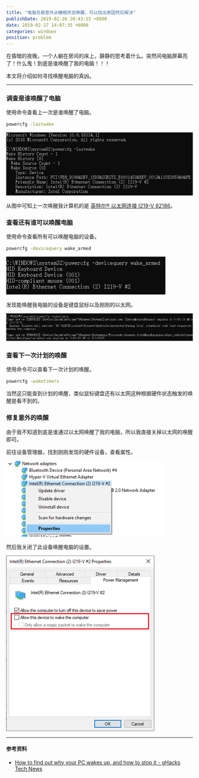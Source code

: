 ```yaml
---
title: "电脑总是意外从睡眠状态唤醒，可以找出原因然后解决"
publishDate: 2019-02-26 20:43:15 +0800
date: 2019-02-27 14:07:35 +0800
categories: windows
position: problem
---
```


在昏暗的夜晚，一个人躺在房间的床上，静静的思考着什么。突然间电脑屏幕亮了！什么鬼！到底是谁唤醒了我的电脑！！！

本文将介绍如何寻找唤醒电脑的真凶。

---

<div id="toc"></div>

### 调查是谁唤醒了电脑

使用命令查看上一次是谁唤醒了电脑。

```cmd
powercfg -lastwake
```

![last wake](/static/posts/2019-02-18-09-16-28.png)

从图中可知上一次唤醒我计算机的是 [英特尔® 以太网连接 I219-V 82186](https://www.intel.cn/content/www/cn/zh/products/network-io/ethernet/controllers/connection-i219-v.html)。

### 查看还有谁可以唤醒电脑

使用命令查看所有可以唤醒电脑的设备。

```cmd
powercfg -devicequery wake_armed
```

![wake armed](/static/posts/2019-02-18-09-16-46.png)

发现能唤醒我电脑的设备是键盘鼠标以及刚刚的以太网。

![wake timers](/static/posts/2019-02-18-09-17-08.png)

### 查看下一次计划的唤醒

使用命令可以查看下一次计划的唤醒。

```cmd
powercfg -waketimers
```

当然这只能查到计划的唤醒，类似鼠标键盘还有以太网这种根据硬件状态触发的唤醒是看不到的。

### 修复意外的唤醒

由于我不知道到底是谁通过以太网唤醒了我的电脑，所以我直接关掉以太网的唤醒即可。

前往设备管理器，找到刚刚发现的硬件设备，查看属性。

![设备管理器](/static/posts/2019-02-27-14-03-21.png)

然后我关闭了此设备唤醒电脑的设置。

![关闭唤醒电脑](/static/posts/2019-02-27-14-03-52.png)

---

#### 参考资料

- [How to find out why your PC wakes up, and how to stop it - gHacks Tech News](https://www.ghacks.net/2013/12/31/find-pc-wakes-stop/)
